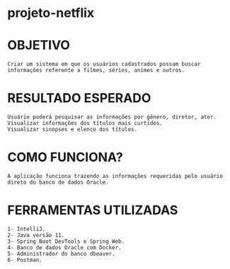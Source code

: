 # projeto-netflix

# OBJETIVO

	Criar um sistema em que os usuários cadastrados possam buscar informações referente a filmes, séries, animes e outros. 

# RESULTADO ESPERADO

	Usuário poderá pesquisar as informações por gênero, diretor, ator.
	Visualizar informações dos títulos mais curtidos.
	Visualizar sinopses e elenco dos títulos.

# COMO FUNCIONA?

	A aplicação funciona trazendo as informações requeridas pelo usuário direto do banco de dados Oracle.

# FERRAMENTAS UTILIZADAS
	
	1- IntelliJ.
	2- Java versão 11.
	3- Spring Boot DevTools e Spring Web.
	4- Banco de dados Oracle com Docker.
	5- Administrador do banco dbeaver.
	6- Postman.
